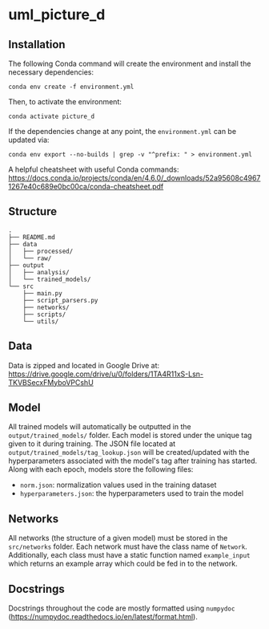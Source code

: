 # uml_picture_d

## Installation

The following Conda command will create the environment and install the necessary dependencies:

    conda env create -f environment.yml 

Then, to activate the environment:

    conda activate picture_d

If the dependencies change at any point, the `environment.yml` can be updated via:

    conda env export --no-builds | grep -v "^prefix: " > environment.yml

A helpful cheatsheet with useful Conda commands: https://docs.conda.io/projects/conda/en/4.6.0/_downloads/52a95608c49671267e40c689e0bc00ca/conda-cheatsheet.pdf

## Structure

    .
    ├── README.md
    ├── data
    │   ├── processed/
    │   └── raw/
    ├── output
    │   ├── analysis/
    │   └── trained_models/
    └── src
        ├── main.py
        ├── script_parsers.py
        ├── networks/
        ├── scripts/
        └── utils/

## Data

Data is zipped and located in Google Drive at:
https://drive.google.com/drive/u/0/folders/1TA4R11xS-Lsn-TKVBSecxFMyboVPCshU

## Model

All trained models will automatically be outputted in the `output/trained_models/` folder.
Each model is stored under the unique tag given to it during training.
The JSON file located at `output/trained_models/tag_lookup.json` will be created/updated with the hyperparameters associated with the model's tag after training has started.
Along with each epoch, models store the following files:

- `norm.json`: normalization values used in the training dataset
- `hyperparameters.json`: the hyperparameters used to train the model

## Networks

All networks (the structure of a given model) must be stored in the `src/networks` folder.
Each network must have the class name of `Network`.
Additionally, each class must have a static function named `example_input` which returns an example array which could be fed in to the network.

## Docstrings

Docstrings throughout the code are mostly formatted using `numpydoc` (https://numpydoc.readthedocs.io/en/latest/format.html).
